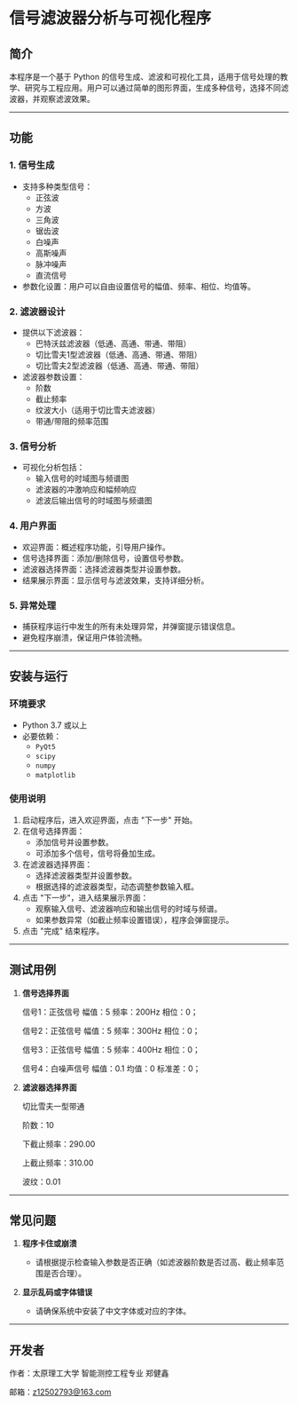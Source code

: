 # 信号滤波器分析与可视化程序

## 简介

本程序是一个基于 Python 的信号生成、滤波和可视化工具，适用于信号处理的教学、研究与工程应用。用户可以通过简单的图形界面，生成多种信号，选择不同滤波器，并观察滤波效果。

---

## 功能

### 1. 信号生成
- 支持多种类型信号：
  - 正弦波
  - 方波
  - 三角波
  - 锯齿波
  - 白噪声
  - 高斯噪声
  - 脉冲噪声
  - 直流信号
- 参数化设置：用户可以自由设置信号的幅值、频率、相位、均值等。

### 2. 滤波器设计
- 提供以下滤波器：
  - 巴特沃兹滤波器（低通、高通、带通、带阻）
  - 切比雪夫1型滤波器（低通、高通、带通、带阻）
  - 切比雪夫2型滤波器（低通、高通、带通、带阻）
- 滤波器参数设置：
  - 阶数
  - 截止频率
  - 纹波大小（适用于切比雪夫滤波器）
  - 带通/带阻的频率范围

### 3. 信号分析
- 可视化分析包括：
  - 输入信号的时域图与频谱图
  - 滤波器的冲激响应和幅频响应
  - 滤波后输出信号的时域图与频谱图

### 4. 用户界面
- 欢迎界面：概述程序功能，引导用户操作。
- 信号选择界面：添加/删除信号，设置信号参数。
- 滤波器选择界面：选择滤波器类型并设置参数。
- 结果展示界面：显示信号与滤波效果，支持详细分析。

### 5. 异常处理
- 捕获程序运行中发生的所有未处理异常，并弹窗提示错误信息。
- 避免程序崩溃，保证用户体验流畅。

---

## 安装与运行

### 环境要求
- Python 3.7 或以上
- 必要依赖：
  - `PyQt5`
  - `scipy`
  - `numpy`
  - `matplotlib`


### 使用说明

1. 启动程序后，进入欢迎界面，点击 "下一步" 开始。
2. 在信号选择界面：
   - 添加信号并设置参数。
   - 可添加多个信号，信号将叠加生成。
3. 在滤波器选择界面：
   - 选择滤波器类型并设置参数。
   - 根据选择的滤波器类型，动态调整参数输入框。
4. 点击 "下一步"，进入结果展示界面：
   - 观察输入信号、滤波器响应和输出信号的时域与频谱。
   - 如果参数异常（如截止频率设置错误），程序会弹窗提示。
5. 点击 "完成" 结束程序。

---

## 测试用例

1. **信号选择界面**

   信号1：正弦信号      幅值：5    频率：200Hz  相位：0；

   信号2：正弦信号      幅值：5    频率：300Hz  相位：0；

   信号3：正弦信号      幅值：5    频率：400Hz  相位：0；

   信号4：白噪声信号    幅值：0.1  均值：0      标准差：0；

2. **滤波器选择界面**
   
   切比雪夫一型带通

   阶数：10

   下截止频率：290.00
   
   上截止频率：310.00

   波纹：0.01
---

## 常见问题

1. **程序卡住或崩溃**
   - 请根据提示检查输入参数是否正确（如滤波器阶数是否过高、截止频率范围是否合理）。

2. **显示乱码或字体错误**
   - 请确保系统中安装了中文字体或对应的字体。
---

## 开发者

作者：太原理工大学 智能测控工程专业 郑健鑫

邮箱：z12502793@163.com
